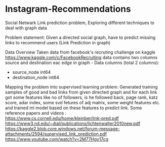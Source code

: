 # Instagram-Recommendations
Social Netwark Link prediction problem, Exploring different techniques to deal with graph data


Problem statement:
Given a directed social graph, have to predict missing links to recommend users (Link Prediction in graph)

Data Overview
Taken data from facebook's recruting challenge on kaggle https://www.kaggle.com/c/FacebookRecruiting
data contains two columns source and destination eac edge in graph - Data columns (total 2 columns):
- source_node int64
- destination_node int64


Mapping the problem into supervised learning problem:
Generated training samples of good and bad links from given directed graph and for each link got some features like no of followers, is he followed back, page rank, katz score, adar index, some svd fetures of adj matrix, some weight features etc. and trained ml model based on these features to predict link.
Some reference papers and videos :
https://www.cs.cornell.edu/home/kleinber/link-pred.pdf
https://www3.nd.edu/~dial/publications/lichtenwalter2010new.pdf
https://kaggle2.blob.core.windows.net/forum-message-attachments/2594/supervised_link_prediction.pdf
https://www.youtube.com/watch?v=2M77Hgy17cg



